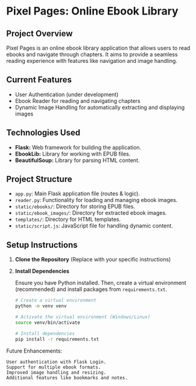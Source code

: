 # Pixel Pages: Online Ebook Library

## Project Overview

Pixel Pages is an online ebook library application that allows users to read ebooks and navigate through chapters. It aims to provide a seamless reading experience with features like navigation and image handling.

## Current Features

* User Authentication (under development)
* Ebook Reader for reading and navigating chapters
* Dynamic Image Handling for automatically extracting and displaying images

## Technologies Used

* **Flask:** Web framework for building the application.
* **EbookLib:** Library for working with EPUB files.
* **BeautifulSoup:** Library for parsing HTML content.

## Project Structure

* `app.py`: Main Flask application file (routes & logic).
* `reader.py`: Functionality for loading and managing ebook images.
* `static/ebooks/`: Directory for storing EPUB files.
* `static/ebook_images/`: Directory for extracted ebook images.
* `templates/`: Directory for HTML templates.
* `static/script.js`: JavaScript file for handling dynamic content.

## Setup Instructions

1. **Clone the Repository** 
   (Replace with your specific instructions)

2. **Install Dependencies**

   Ensure you have Python installed. Then, create a virtual environment (recommended) and install packages from `requirements.txt`.

   ```bash
   # Create a virtual environment
   python -m venv venv

   # Activate the virtual environment (Windows/Linux)
   source venv/bin/activate

   # Install dependencies
   pip install -r requirements.txt

Future Enhancements:

    User authentication with Flask Login.
    Support for multiple ebook formats.
    Improved image handling and resizing.
    Additional features like bookmarks and notes.

